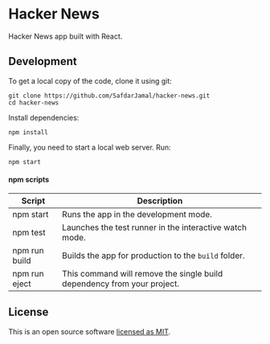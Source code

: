# Hacker News

Hacker News app built with React.

## Development

To get a local copy of the code, clone it using git:

```
git clone https://github.com/SafdarJamal/hacker-news.git
cd hacker-news
```

Install dependencies:

```
npm install
```

Finally, you need to start a local web server. Run:

```
npm start
```

#### npm scripts

| Script        | Description                                                             |
| ------------- | ----------------------------------------------------------------------- |
| npm start     | Runs the app in the development mode.                                   |
| npm test      | Launches the test runner in the interactive watch mode.                 |
| npm run build | Builds the app for production to the `build` folder.                    |
| npm run eject | This command will remove the single build dependency from your project. |

## License

This is an open source software [licensed as MIT](https://github.com/SafdarJamal/hacker-news/blob/master/LICENSE).
